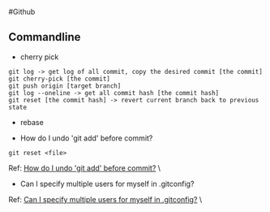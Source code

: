 #Github

## Commandline
- cherry pick
```
git log -> get log of all commit, copy the desired commit [the commit]
git cherry-pick [the commit]
git push origin [target branch]
git log --oneline -> get all commit hash [the commit hash]
git reset [the commit hash] -> revert current branch back to previous state
```  

- rebase


- How do I undo 'git add' before commit?

```shell
git reset <file>
```
Ref: [How do I undo 'git add' before commit?](https://stackoverflow.com/questions/348170/how-do-i-undo-git-add-before-commit) \

- Can I specify multiple users for myself in .gitconfig?

Ref: [Can I specify multiple users for myself in .gitconfig?](https://stackoverflow.com/questions/4220416/can-i-specify-multiple-users-for-myself-in-gitconfig) \

